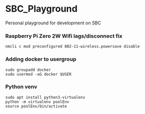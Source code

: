 # SBC_Playground
 Personal playground for development on SBC

### Raspberry Pi Zero 2W Wifi lags/disconnect fix
```
nmcli c mod preconfigured 802-11-wireless.powersave disable
```
### Adding docker to usergroup
```
sudo groupadd docker
sudo usermod -aG docker $USER
```
### Python venv
```
sudo apt install python3-virtualenv
python -m virtualenv poolEnv
source poolEnv/bin/activate
```
